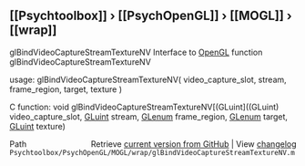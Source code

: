 ## [[Psychtoolbox]] &#8250; [[PsychOpenGL]] &#8250; [[MOGL]] &#8250; [[wrap]]

glBindVideoCaptureStreamTextureNV  Interface to [OpenGL](OpenGL) function glBindVideoCaptureStreamTextureNV  
  
usage:  glBindVideoCaptureStreamTextureNV( video\_capture\_slot, stream, frame\_region, target, texture )  
  
C function:  void glBindVideoCaptureStreamTextureNV[(GLuint]((GLuint) video\_capture\_slot, [GLuint](GLuint) stream, [GLenum](GLenum) frame\_region, [GLenum](GLenum) target, [GLuint](GLuint) texture)  




<div class="code_header" style="text-align:right;">
  <span style="float:left;">Path&nbsp;&nbsp;</span> <span class="counter">Retrieve <a href=
  "https://raw.github.com/Psychtoolbox-3/Psychtoolbox-3/beta/Psychtoolbox/PsychOpenGL/MOGL/wrap/glBindVideoCaptureStreamTextureNV.m">current version from GitHub</a> | View <a href=
  "https://github.com/Psychtoolbox-3/Psychtoolbox-3/commits/beta/Psychtoolbox/PsychOpenGL/MOGL/wrap/glBindVideoCaptureStreamTextureNV.m">changelog</a></span>
</div>
<div class="code">
  <code>Psychtoolbox/PsychOpenGL/MOGL/wrap/glBindVideoCaptureStreamTextureNV.m</code>
</div>

